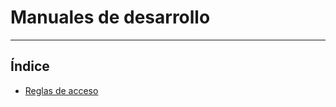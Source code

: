 # Manuales de desarrollo
------------------------

## Índice

  * [Reglas de acceso](./reglas_acceso/index.md)
